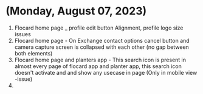 # (Monday, August 07, 2023)

1. Flocard home page _ profile edit button Alignment, profile logo size issues 
2. Flocard home page - On Exchange contact options cancel button and camera capture screen is collapsed with each other (no gap between both elements)
3. Flocard home page and planters app - This search icon is present in almost every page of flocard app and planter app, this search icon doesn't  activate and and show any usecase in page (Only in mobile view -issue)
4. 

